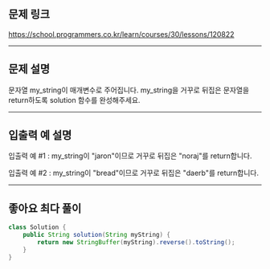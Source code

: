## 문제 링크

https://school.programmers.co.kr/learn/courses/30/lessons/120822

---

## 문제 설명

문자열 my_string이 매개변수로 주어집니다. my_string을 거꾸로 뒤집은 문자열을 return하도록 solution 함수를 완성해주세요.

---

## 입출력 예 설명

입출력 예 #1 : my_string이 "jaron"이므로 거꾸로 뒤집은 "noraj"를 return합니다.

입출력 예 #2 : my_string이 "bread"이므로 거꾸로 뒤집은 "daerb"를 return합니다.

---

## 좋아요 최다 풀이

```java
class Solution {
    public String solution(String myString) {
        return new StringBuffer(myString).reverse().toString();
    }
}
```
